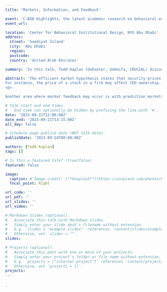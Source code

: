 ```yaml
---
title: 'Markets, Information, and Feedback'

event: 'C-BID Highlights: the latest academic research on behavioral economics and mechanism design'
event_url: 

location: 'Center for Behavioral Institutional Design, NYU Abu Dhabi'
address:
  street: 'Saadiyat Island'
  city: 'Abu Dhabi'
  region: 
  postcode:
  country: 'United Arab Emirates'

summary: 'In this talk, Todd Kaplan (UoExeter, UoHaifa, CRUCIAL) discusses potential feedback effects in equity markets and prediction markets.'

abstract: 'The efficient market hypothesis states that security prices fully reflect all the information in the market and should therefore match the true value of the security. However, the price of a security may affect decisions that then in turn affect prices.
For instance, the price of a stock in a firm may affect CEO ownership. The ownership may affect incentives.   This may explain why firms with high CEO ownership are consistently traded below value and yield excess returns to stockholders. We test this proposed mechanism in a controlled experiment. We find that introducing moral hazard indeed leads to excess returns as predicted by theory. Mandatory disclosure policies have two effects. On the one hand, they facilitate price convergence and increase efficiency. On the other hand, they allow the managers to extract funds from shareholders due to myopic trading.
<p>

Another area where market feedback may occur is with prediction markets.  We plan to use expert prediction markets to elicit, aggregate, and summarise knowledge on future climate risks, drawing on expertise from diverse areas of physical, social, and policy science. However, results from the market may affect policy decisions.  Can relevant information still be extracted from these markets?'

# Talk start and end times.
#   End time can optionally be hidden by prefixing the line with `#`.
date: '2023-09-21T12:00:00Z'
date_end: '2023-09-21T13:15:00Z'
all_day: false

# Schedule page publish date (NOT talk date).
publishDate: '2023-09-24T00:00:00Z'

authors: [Todd Kaplan]
tags: []

# Is this a featured talk? (true/false)
featured: false

image: 
  caption: #'Image credit: [**Unsplash**](https://unsplash.com/photos/bzdhc5b3Bxs)'
  focal_point: Right

url_code: ''
url_pdf: ''
url_slides: ''
url_video: ''

# Markdown Slides (optional).
#   Associate this talk with Markdown slides.
#   Simply enter your slide deck's filename without extension.
#   E.g. `slides = "example-slides"` references `content/slides/example-slides.md`.
#   Otherwise, set `slides = ""`.
slides:

# Projects (optional).
#   Associate this post with one or more of your projects.
#   Simply enter your project's folder or file name without extension.
#   E.g. `projects = ["internal-project"]` references `content/project/deep-learning/index.md`.
#   Otherwise, set `projects = []`.
projects:
---
```



. 


